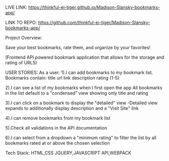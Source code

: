 LIVE LINK: https://thinkful-ei-tiger.github.io/Madison-Slansky-bookmarks-app/ 

LINK TO REPO: https://github.com/thinkful-ei-tiger/Madison-Slansky-bookmarks-app/ 

Project Overview:

Save your best bookmarks, rate them, and organize by your favorites!

(Frontend API powered bookmark application that allows for the storage and rating of URLS)

USER STORIES: As a user: 
1).I can add bookmarks to my bookmark list. Bookmarks contain: 
title 
url 
link 
description 
rating (1-5) 

2).I can see a list of my bookmarks when I first open the app
All bookmarks in the list default to a "condensed" view showing only title and rating 

3).I can click on a bookmark to display the "detailed" view 
-Detailed view expands to additionally display description and a "Visit Site" link 

4).I can remove bookmarks from my bookmark list 

5).Check all validations in the API documentation 

6).I can select from a dropdown a "minimum rating" to filter the list by all bookmarks rated at or above the chosen selection

Tech Stack: HTML,CSS JQUERY,JAVASCRIPT API,WEBPACK
